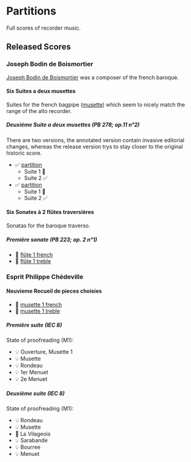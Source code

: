 # Partitions

Full scores of recorder music.

## Released Scores

### Joseph Bodin de Boismortier

[Joseph Bodin de Boismortier][boismortier] was a composer of the french
baroque.

#### Six Suites a deux musettes

Suites for the french bagpipe ([musette]) which seem to nicely match the range
of the alto recorder.

##### Deuxième Suite a deux musettes (PB 278; op.11 n°2)

There are two versions, the annotated version contain invasive editorial
changes, whereas the release version trys to stay closer to the original
historic score.

* ✅ [partition][bp278-partition-annotated]
    * Suite 1 🚧
    * Suite 2 ✅
* ✅ [partition][bp278-partition-release]
    * Suite 1 🚧
    * Suite 2 ✅

#### Six Sonates à 2 flûtes traversières
Sonatas for the baroque traverso.

##### Première sonate (PB 223; op. 2 n°1)

* 🚧 [flûte 1 french][bp223-fl1-french]
* 🚧 [flûte 1 treble][bp223-fl1-treble]

### Esprit Philippe Chédeville
#### Neuvieme Recueil de pieces choisies

* 🚧 [musette 1 french][iec8-m1-french]
* 🚧 [musette 1 treble][iec8-m1-treble]

##### Première suite (IEC 8)

State of proofreading (M1):

* 💡 Ouverture, Musette 1
* 💡 Musette
* 💡 Rondeau
* 💡 1er Menuet
* 💡 2e Menuet

##### Deuxième suite (IEC 8)

State of proofreading (M1):

* 💡 Rondeau
* 💡 Musette
* 🚧 La Vilageois
* 💡 Sarabande
* 💡 Bourree
* 💡 Menuet

[boismortier]: <https://en.wikipedia.org/wiki/Joseph_Bodin_de_Boismortier>
[iec8-m1-french]: <https://github.com/HolgerPeters/partitions/releases/download/v2024-06-16-c/chedeville-iec8-m1-french.pdf>
[iec8-m1-treble]: <https://github.com/HolgerPeters/partitions/releases/download/v2024-06-16-c/chedeville-iec8-m1-treble.pdf>
[bp223-fl1-french]: <https://github.com/HolgerPeters/partitions/releases/download/v2024-06-16-c/boismortier-bp223-ca1-french.pdf>
[bp223-fl1-treble]: <https://github.com/HolgerPeters/partitions/releases/download/v2024-06-16-c/boismortier-bp223-ca1-treble.pdf>
[bp278-partition-annotated]: <https://github.com/HolgerPeters/partitions/releases/download/v2024-07-18/boismortier-bp278-partition-annotated.pdf>
[bp278-partition-release]: <https://github.com/HolgerPeters/partitions/releases/download/v2024-07-18/boismortier-bp278-partition-release.pdf>
[musette]: <https://fr.wikipedia.org/wiki/Musette_de_cour>
